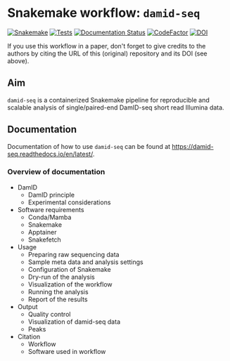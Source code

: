 # Snakemake workflow: `damid-seq`

[![Snakemake](https://img.shields.io/badge/snakemake-≥8.12.0-brightgreen.svg)](https://snakemake.github.io)
[![Tests](https://github.com/niekwit/damid-seq/actions/workflows/main.yml/badge.svg)](https://github.com/niekwit/damid-seq/actions/workflows/main.yml)
[![Documentation Status](https://readthedocs.org/projects/damid-seq/badge/?version=latest)](https://damid-seq.readthedocs.io/en/latest/?badge=latest)
[![CodeFactor](https://www.codefactor.io/repository/github/niekwit/damid-seq/badge)](https://www.codefactor.io/repository/github/niekwit/damid-seq)
[![DOI](https://zenodo.org/badge/708194033.svg)](https://zenodo.org/doi/10.5281/zenodo.10737672)

If you use this workflow in a paper, don't forget to give credits to the authors by citing the URL of this (original) repository and its DOI (see above).

## Aim

`damid-seq` is a containerized Snakemake pipeline for reproducible and scalable analysis of single/paired-end DamID-seq short read Illumina data.


## Documentation

Documentation of how to use `damid-seq` can be found at https://damid-seq.readthedocs.io/en/latest/.

### Overview of documentation

* DamID
    - DamID principle
    - Experimental considerations
* Software requirements
    - Conda/Mamba
    - Snakemake
    - Apptainer
    - Snakefetch
* Usage
    - Preparing raw sequencing data
    - Sample meta data and analysis settings
    - Configuration of Snakemake
    - Dry-run of the analysis
    - Visualization of the workflow
    - Running the analysis
    - Report of the results
* Output
    - Quality control
    - Visualization of damid-seq data
    - Peaks
* Citation
    - Workflow
    - Software used in workflow